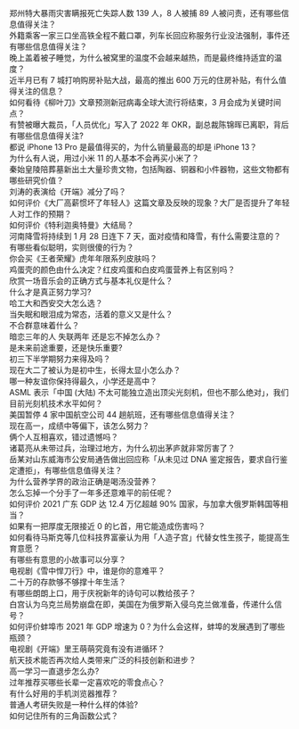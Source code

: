 郑州特大暴雨灾害瞒报死亡失踪人数 139 人，8 人被捕 89 人被问责，还有哪些信息值得关注？  
外籍乘客一家三口坐高铁全程不戴口罩，列车长回应称服务行业没法强制，事件还有哪些信息值得关注？  
晚上盖着被子睡觉，为什么被窝里的温度不会越来越热，而是最终维持适宜的温度？  
近半月已有 7 城打响购房补贴大战，最高的推出 600 万元的住房补贴，有什么值得关注的信息？  
如何看待《柳叶刀》文章预测新冠病毒全球大流行将结束，3 月会成为关键时间点？  
有赞被曝大裁员，「人员优化」写入了 2022 年 OKR，副总裁陈锦晖已离职，背后有哪些信息值得关注?  
都说 iPhone 13 Pro 是最值得买的，为什么销量最高的却是 iPhone 13？  
为什么有人说，用过小米 11 的人基本不会再买小米了？  
秦始皇陵陪葬墓新出土大量珍贵文物，包括陶器、铜器和小件器物，这些文物都有哪些研究价值？  
刘涛的表演给《开端》减分了吗？  
如何评价《大厂高薪惯坏了年轻人》这篇文章及反映的现象？大厂是否提升了年轻人对工作的预期？  
如何评价《特利迦奥特曼》大结局？  
河南降雪将持续到 1 月 28 日连下 7 天，面对疫情和降雪，有什么需要注意的？  
有哪些看似聪明，实则很傻的行为？  
你会买《王者荣耀》虎年年限系列皮肤吗？  
鸡蛋壳的颜色由什么决定？红皮鸡蛋和白皮鸡蛋营养上有区别吗？  
欣赏一场音乐会的正确方式与基本礼仪是什么？  
什么才是真正努力学习?  
哈工大和西安交大怎么选？  
当失眠和眼泪成为常态，活着的意义又是什么？  
不合群意味着什么？  
暗恋三年的人 失联两年 还是忘不掉怎么办？  
是未来前途重要，还是快乐重要?  
初三下半学期努力来得及吗？  
现在大二了被认为是初中生，长得太显小怎么办？  
哪一种友谊你保持得最久，小学还是高中？  
ASML 表示「中国 (大陆) 不太可能独立造出顶尖光刻机，但也不那么绝对」，我们目前光刻机技术水平如何？  
美国暂停 4 家中国航空公司 44 趟航班，还有哪些信息值得关注？  
现在高一，成绩中等偏下，该怎么努力？  
俩个人互相喜欢，错过遗憾吗？  
诸葛亮从未带过兵，治理过地方，为什么初出茅庐就非常厉害了？  
岳某对山东威海市公安局通告做出回应称「从未见过 DNA 鉴定报告，要求自行鉴定遭拒」，有哪些信息值得关注？  
为什么营养学界的政治正确是喝汤没营养？  
怎么忘掉一个分手了一年多还意难平的前任呢？  
如何评价 2021 广东 GDP 达 12.4 万亿超越 90% 国家，与加拿大俄罗斯韩国等相当？  
如果有一把厚度无限接近 0 的匕首，用它能造成伤害吗？  
如何看待马斯克等几位科技界富豪认为用「人造子宫」代替女性生孩子，能提高生育意愿？  
有哪些有意思的小故事可以分享？  
电视剧《雪中悍刀行》中，谁是你的意难平？  
二十万的存款够不够撑十年生活？  
有哪些朗朗上口，用于庆祝新年的诗句可以教给孩子？  
白宫认为乌克兰局势崩盘在即，美国在为俄罗斯入侵乌克兰做准备，传递什么信号？  
如何评价蚌埠市 2021 年 GDP 增速为 0？为什么会这样，蚌埠的发展遇到了哪些瓶颈？  
电视剧《开端》里王萌萌究竟有没有进循环？  
航天技术能否再次给人类带来广泛的科技创新和进步？  
高一学习一直退步怎么办?  
过年推荐买哪些长辈一定喜欢吃的零食点心？  
有什么好用的手机浏览器推荐？  
普通人考研失败是一种什么样的体验?  
如何记住所有的三角函数公式？  
